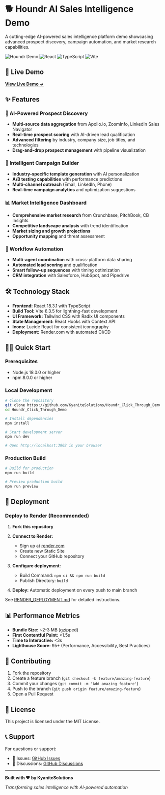
# 🐕 Houndr AI Sales Intelligence Demo

A cutting-edge AI-powered sales intelligence platform demo showcasing advanced prospect discovery, campaign automation, and market research capabilities.

![Houndr Demo](https://img.shields.io/badge/Demo-Live-brightgreen)
![React](https://img.shields.io/badge/React-18.3.1-blue)
![TypeScript](https://img.shields.io/badge/TypeScript-5.9.2-blue)
![Vite](https://img.shields.io/badge/Vite-6.3.5-purple)

## 🚀 Live Demo

**[View Live Demo →](https://demo.houndr.ai)**

## ✨ Features

### 🎯 AI-Powered Prospect Discovery
- **Multi-source data aggregation** from Apollo.io, ZoomInfo, LinkedIn Sales Navigator
- **Real-time prospect scoring** with AI-driven lead qualification
- **Advanced filtering** by industry, company size, job titles, and technologies
- **Drag-and-drop prospect management** with pipeline visualization

### 📧 Intelligent Campaign Builder
- **Industry-specific template generation** with AI personalization
- **A/B testing capabilities** with performance predictions
- **Multi-channel outreach** (Email, LinkedIn, Phone)
- **Real-time campaign analytics** and optimization suggestions

### 📊 Market Intelligence Dashboard
- **Comprehensive market research** from Crunchbase, PitchBook, CB Insights
- **Competitive landscape analysis** with trend identification
- **Market sizing and growth projections**
- **Opportunity mapping** and threat assessment

### 🤖 Workflow Automation
- **Multi-agent coordination** with cross-platform data sharing
- **Automated lead scoring** and qualification
- **Smart follow-up sequences** with timing optimization
- **CRM integration** with Salesforce, HubSpot, and Pipedrive

## 🛠 Technology Stack

- **Frontend:** React 18.3.1 with TypeScript
- **Build Tool:** Vite 6.3.5 for lightning-fast development
- **UI Framework:** Tailwind CSS with Radix UI components
- **State Management:** React Hooks with Context API
- **Icons:** Lucide React for consistent iconography
- **Deployment:** Render.com with automated CI/CD

## 🏃‍♂️ Quick Start

### Prerequisites
- Node.js 18.0.0 or higher
- npm 8.0.0 or higher

### Local Development

```bash
# Clone the repository
git clone https://github.com/KyaniteSolutions/Houndr_Click_Through_Demo.git
cd Houndr_Click_Through_Demo

# Install dependencies
npm install

# Start development server
npm run dev

# Open http://localhost:3002 in your browser
```

### Production Build

```bash
# Build for production
npm run build

# Preview production build
npm run preview
```

## 🚀 Deployment

### Deploy to Render (Recommended)

1. **Fork this repository**
2. **Connect to Render:**
   - Sign up at [render.com](https://render.com)
   - Create new Static Site
   - Connect your GitHub repository

3. **Configure deployment:**
   - Build Command: `npm ci && npm run build`
   - Publish Directory: `build`

4. **Deploy:** Automatic deployment on every push to main branch

See [RENDER_DEPLOYMENT.md](./RENDER_DEPLOYMENT.md) for detailed instructions.

## 📊 Performance Metrics

- **Bundle Size:** ~2-3 MB (gzipped)
- **First Contentful Paint:** <1.5s
- **Time to Interactive:** <3s
- **Lighthouse Score:** 95+ (Performance, Accessibility, Best Practices)

## 🤝 Contributing

1. Fork the repository
2. Create a feature branch (`git checkout -b feature/amazing-feature`)
3. Commit your changes (`git commit -m 'Add amazing feature'`)
4. Push to the branch (`git push origin feature/amazing-feature`)
5. Open a Pull Request

## 📄 License

This project is licensed under the MIT License.

## 📞 Support

For questions or support:
- 🐛 Issues: [GitHub Issues](https://github.com/KyaniteSolutions/Houndr_Click_Through_Demo/issues)
- 💬 Discussions: [GitHub Discussions](https://github.com/KyaniteSolutions/Houndr_Click_Through_Demo/discussions)

---

**Built with ❤️ by KyaniteSolutions**

*Transforming sales intelligence with AI-powered automation*
  